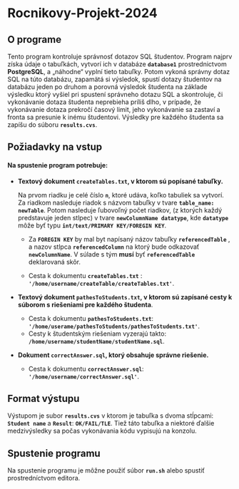 # Rocnikovy-Projekt-2024
## O programe

Tento program kontroluje správnosť dotazov SQL študentov. Program najprv získa údaje o tabuľkách, vytvorí ich v databáze __`database1`__ prostrednictvom __PostgreSQL__, a „náhodne“ vyplní tieto tabuľky. Potom vykoná správny dotaz SQL na túto databázu, zapamätá si výsledok, spustí dotazy študentov na databázu jeden po druhom a porovná výsledok študenta na základe výsledku ktorý vyšiel pri spustení správneho dotazu SQL a skontroluje, či vykonávanie dotaza študenta neprebieha príliš dlho, v prípade, že vykonávanie dotaza prekročí časový limit, jeho vykonávanie sa zastaví a fronta sa presunie k inému študentovi. Výsledky pre každého študenta sa zapíšu do súboru __`results.cvs`__.

## Požiadavky na vstup
#### Na spustenie program potrebuje:

* __Textový dokument `createTables.txt`, v ktorom sú popísané tabuľky.__
  
  Na prvom riadku je celé číslo __`n`__, ktoré udáva, koľko tabuliek sa vytvorí.
  Za riadkom nasleduje riadok s názvom tabuľky v tvare __`table_name: newTable`__. 
  Potom nasleduje ľubovoľný počet riadkov, (z ktorých každý predstavuje jeden stlpec) v tvare __`newColumnName datatype`__, kde __`datatype`__ môže byť typu __`int/text/PRIMARY KEY/FOREGIN KEY`__.
    * Za __`FOREGIN KEY`__ by mal byt napísaný názov tabuľky __`referencedTable`__ , a nazov stlpca __`referencedColumn`__ na ktorý bude odkazovať __`newColumnName`__. V súlade s tým __musí__ byť __`referencedTable`__ deklarovaná skôr.

    * Cesta k dokumentu __`createTables.txt`__ : __`'/home/username/createTable/createTables.txt'`__.


* __Textový dokument __`pathesToStudents.txt`__, v ktorom sú zapísané cesty k súborom s riešeniami pre každého študenta__.
    *  Cesta k dokumentu __`pathesToStudents.txt`__: __`'/home/userame/pathesToStudents/pathesToStudents.txt'`__.
    * Cesty k študentským riešeniam vyzerajú takto: __`/home/username/studentName/studentName.sql`__.
* __Dokument __`correctAnswer.sql`__, ktorý obsahuje správne riešenie.__
     *  Cesta k dokumentu __`correctAnswer.sql`__: __`'/home/username/correctAnswer.sql'`__.

## Format výstupu

Výstupom je subor __`results.cvs`__ v ktorom je tabuľka s dvoma stĺpcami: __`Student name`__ a __`Result`__: __`OK/FAIL/TLE`__. Tiež táto tabuľka a niektoré ďalšie medzivýsledky sa počas vykonávania kódu vypisujú na konzolu.

## Spustenie programu 

Na spustenie programu je môžne použiť súbor __`run.sh`__ alebo spustiť prostredníctvom editora.

